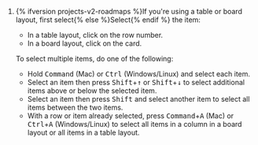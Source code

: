 1. {% ifversion projects-v2-roadmaps %}If you're using a table or board layout, first select{% else %}Select{% endif %} the item:
     - In a table layout, click on the row number.
     - In a board layout, click on the card.

   To select multiple items, do one of the following:
   - Hold <kbd>Command</kbd> (Mac) or <kbd>Ctrl</kbd> (Windows/Linux) and select each item.
   - Select an item then press <kbd>Shift</kbd>+<kbd>↑</kbd> or <kbd>Shift</kbd>+<kbd>↓</kbd> to select additional items above or below the selected item.
   - Select an item then press <kbd>Shift</kbd> and select another item to select all items between the two items.
   - With a row or item already selected, press <kbd>Command</kbd>+<kbd>A</kbd> (Mac) or <kbd>Ctrl</kbd>+<kbd>A</kbd> (Windows/Linux) to select all items in a column in a board layout or all items in a table layout.

